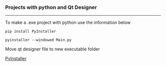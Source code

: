 ### Projects with python and Qt Designer

---

To make a .exe project with python use the information below

```
pip install PyInstaller

pyinstaller --windowed Main.py
```

Move qt designer file to new executable folder

[PyInstaller](https://pyinstaller.org/en/stable/)
